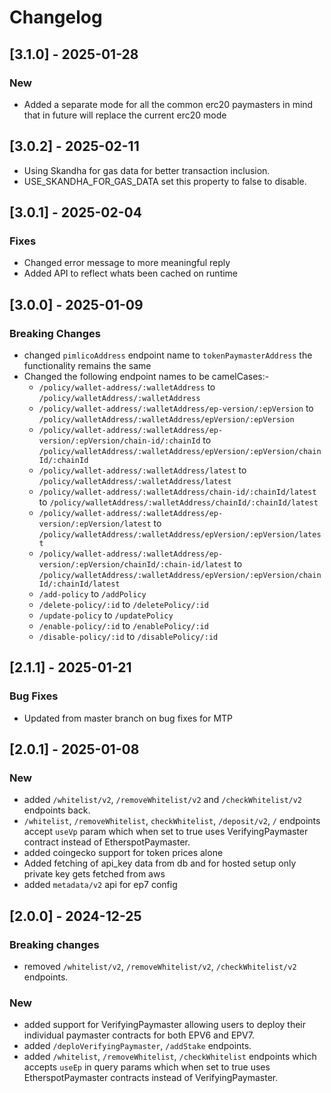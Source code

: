 # Changelog
## [3.1.0] - 2025-01-28
### New
- Added a separate mode for all the common erc20 paymasters in mind that in future will replace the current erc20 mode

## [3.0.2] - 2025-02-11
- Using Skandha for gas data for better transaction inclusion.
- USE_SKANDHA_FOR_GAS_DATA set this property to false to disable.

## [3.0.1] - 2025-02-04
### Fixes
- Changed error message to more meaningful reply
- Added API to reflect whats been cached on runtime

## [3.0.0] - 2025-01-09
### Breaking Changes
- changed `pimlicoAddress` endpoint name to `tokenPaymasterAddress` the functionality remains the same
- Changed the following endpoint names to be camelCases:-
  - `/policy/wallet-address/:walletAddress` to `/policy/walletAddress/:walletAddress`
  - `/policy/wallet-address/:walletAddress/ep-version/:epVersion` to `/policy/walletAddress/:walletAddress/epVersion/:epVersion`
  - `/policy/wallet-address/:walletAddress/ep-version/:epVersion/chain-id/:chainId` to `/policy/walletAddress/:walletAddress/epVersion/:epVersion/chainId/:chainId`
  - `/policy/wallet-address/:walletAddress/latest` to `/policy/walletAddress/:walletAddress/latest`
  - `/policy/wallet-address/:walletAddress/chain-id/:chainId/latest` to `/policy/walletAddress/:walletAddress/chainId/:chainId/latest`
  - `/policy/wallet-address/:walletAddress/ep-version/:epVersion/latest` to `/policy/walletAddress/:walletAddress/epVersion/:epVersion/latest`
  - `/policy/wallet-address/:walletAddress/ep-version/:epVersion/chainId/:chain-id/latest` to `/policy/walletAddress/:walletAddress/epVersion/:epVersion/chainId/:chainId/latest`
  - `/add-policy` to `/addPolicy`
  - `/delete-policy/:id` to `/deletePolicy/:id`
  - `/update-policy` to `/updatePolicy`
  - `/enable-policy/:id` to `/enablePolicy/:id`
  - `/disable-policy/:id` to `/disablePolicy/:id`

## [2.1.1] - 2025-01-21
### Bug Fixes
- Updated from master branch on bug fixes for MTP

## [2.0.1] - 2025-01-08
### New
- added `/whitelist/v2`, `/removeWhitelist/v2` and `/checkWhitelist/v2` endpoints back.
- `/whitelist`, `/removeWhitelist`, `checkWhitelist`, `/deposit/v2`, `/` endpoints accept `useVp` param which when set to true uses VerifyingPaymaster contract instead of EtherspotPaymaster.
- added coingecko support for token prices alone
- Added fetching of api_key data from db and for hosted setup only private key gets fetched from aws
- added `metadata/v2` api for ep7 config


## [2.0.0] - 2024-12-25
### Breaking changes
- removed `/whitelist/v2`, `/removeWhitelist/v2`, `/checkWhitelist/v2` endpoints.

### New
- added support for VerifyingPaymaster allowing users to deploy their individual paymaster contracts for both EPV6 and EPV7.
- added `/deploVerifyingPaymaster`, `/addStake` endpoints.
- added `/whitelist`, `/removeWhitelist`, `/checkWhitelist` endpoints which accepts `useEp` in query params which when set to true uses EtherspotPaymaster contracts instead of VerifyingPaymaster.